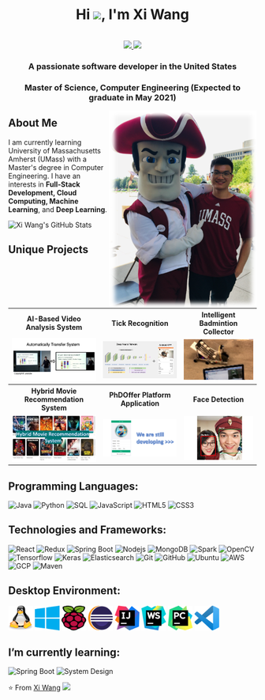 <!--
*** Thanks for checking out the Best-README-Template. If you have a suggestion
*** that would make this better, please fork the repo and create a pull request
*** or simply open an issue with the tag "enhancement".
*** Thanks again! Now go create something AMAZING! :D
-->

<h1 align="center">Hi <img src="https://raw.githubusercontent.com/iampavangandhi/iampavangandhi/master/gifs/Hi.gif" width="30px">, I'm Xi Wang</h1>
 <p align="center"><br/>
   <a href="https://www.linkedin.com/in/xidaniel">
    <img src="https://img.shields.io/badge/linkedin-Xi Wang-blue">
  </a>
  
  <a href="https://www.algoxi.com">
    <img src="https://img.shields.io/badge/blog-Xi Wang_-red">
  </a>
</p>

<h3 align="center">A passionate software developer in the United States</h3>
<h3 align="center">Master of Science, Computer Engineering (Expected to graduate in May 2021)</h3>
<img src="avatar.png/" align="right" alt="Pulpit rock" width="300" height="400">


## About Me
I am currently learning University of Massachusetts Amherst (UMass) with a Master's degree in Computer Engineering.
I have an interests in **Full-Stack Development, Cloud Computing, Machine Learning**, and **Deep Learning**.


![Xi Wang's GitHub Stats](https://github-readme-stats.vercel.app/api?username=xidaniel&show_icons=true)


## Unique Projects

<table style="width:100%; table-layout:fixed">
  <tr>
    <th>AI-Based Video Analysis System</th>
    <th>Tick Recognition</th>
    <th>Intelligent Badmintion Collector</th>
  </tr>
  <tr>
    <td>
		<a href="https://github.com/xidaniel/Lecture-Video-Objects-Reframing-System">
			<img src="image/thesis result.png" />
		</a>
	</td>
    <td>
		<a href="https://github.com/xidaniel/TickRecognization">
			<img src="image/tick.png" />
		</a>
	</td>
    <td>
		<a href="https://github.com/xidaniel/Badminton-Shuttlecock-Collector">
			<img src="image/bot.png" />
		</a>
	</td>
  </tr>
	
  <tr>
    <th>Hybrid Movie Recommendation System</th>
    <th>PhDOffer Platform Application</th>
    <th>Face Detection</th>
  </tr>
  <tr>
    <td>
		<a href="https://github.com/xidaniel/Movie-Recommendation-Engine">
			<img src="image/movie.png" />
		</a>
	</td>
    <td>
		<a href="https://github.com/xidaniel/Ph.D.-Offer-Platform">
			<img src="image/PHDoffer.png" />
		</a>
	</td>
    <td>
		<a href="https://github.com/xidaniel/facenet">
			<img src="image/face.png" />
		</a>
	</td>
  </tr>	
</table>


## Programming Languages: 
![Java](https://img.shields.io/badge/-Java-black?style=flat-square&logo=java)
![Python](https://img.shields.io/badge/-Python-black?style=flat-square&logo=python)
![SQL](https://img.shields.io/badge/-SQL-black?style=flat-square&logo=sql)
![JavaScript](https://img.shields.io/badge/-JavaScript-black?style=flat-square&logo=javascript)
![HTML5](https://img.shields.io/badge/-HTML5-black?style=flat-square&logo=html5&logoColor=white)
![CSS3](https://img.shields.io/badge/-CSS3-black?style=flat-square&logo=css3)


## Technologies and Frameworks: 
![React](https://img.shields.io/badge/-React-black?style=flat-square&logo=react)
![Redux](https://img.shields.io/badge/-Redux-black?style=flat-square&logo=Redux)
![Spring Boot](https://img.shields.io/badge/-SpringBoot-black?style=flat-square&logo=spring)
![Nodejs](https://img.shields.io/badge/-Nodejs-black?style=flat-square&logo=Node.js)
![MongoDB](https://img.shields.io/badge/-MongoDB-black?style=flat-square&logo=mongodb)
![Spark](https://img.shields.io/badge/-Spark-black?style=flat-square&logo=spark)
![OpenCV](https://img.shields.io/badge/-OpenCV-black?style=flat-square&logo=opencv)
![Tensorflow](https://img.shields.io/badge/-Tensorflow-black?style=flat-square&logo=tensorflow)
![Keras](https://img.shields.io/badge/-Keras-black?style=flat-square&logo=keras)
![Elasticsearch](https://img.shields.io/badge/-Elasticsearch-black?style=flat-square&logo=elasticsearch)
![Git](https://img.shields.io/badge/-Git-black?style=flat-square&logo=git)
![GitHub](https://img.shields.io/badge/-GitHub-black?style=flat-square&logo=github)
![Ubuntu](https://img.shields.io/badge/-Ubuntu-black?style=flat-square&logo=ubuntu)
![AWS](https://img.shields.io/badge/-AWS-black?style=flat-square&logo=aws)
![GCP](https://img.shields.io/badge/-GCP-black?style=flat-square&logo=googlecloud)
![Maven](https://img.shields.io/badge/-Maven-black?style=flat-square&logo=maven)

## Desktop Environment:
<p align="left">
  <img style="margin: auto;" src="icons/linux-tux.svg" alt=slack width="50" height="50"/>
  <img style="margin: auto;" src="icons/microsoft-windows.svg" alt=slack width="50" height="50"/>
  <img style="margin: auto;" src="icons/raspberry-pi.svg" alt=slack width="50" height="50"/>
  <img style="margin: auto;" src="icons/eclipse.svg" alt=slack width="50" height="50"/>
  <img style="margin: auto;" src="icons/intellij-idea.svg" alt=slack width="50" height="50"/>
  <img style="margin: auto;" src="icons/webstorm.svg" alt=slack width="50" height="50"/>
  <img style="margin: auto;" src="icons/pycharm.svg" alt=slack width="50" height="50"/>
  <img style="margin: auto;" src="icons/visual-studio-code.svg" alt=slack width="50" height="50"/>
</p>

## I’m currently learning:
![Spring Boot](https://img.shields.io/badge/-SpringBoot-black?style=flat-square&logo=spring)
![System Design](https://img.shields.io/badge/-SystemDesign-black?style=flat-square&logo=systemDesign)

⭐️ From [Xi Wang](https://github.com/xidaniel) <img src="https://media.giphy.com/media/LnQjpWaON8nhr21vNW/giphy.gif" width="60">
